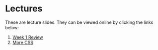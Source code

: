 # Lectures

These are lecture slides. They can be viewed online by clicking the links
below:

1. [Week 1 Review](https://fewd-sg.github.io/lectures/4-week-1-review/)
1. [More CSS](https://fewd-sg.github.io/lectures/5-more-css/)
